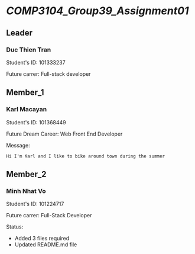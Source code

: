 # *_COMP3104_Group39_Assignment01_*

## Leader

  ### Duc Thien Tran

  Student's ID: 101333237

  Future carrer: Full-stack developer
 
## Member_1

  ### Karl Macayan 
  
  Student's ID: 101368449
   
  Future Dream Career: Web Front End Developer

  Message: 

    Hi I'm Karl and I like to bike around town during the summer

## Member_2

  ### Minh Nhat Vo 

  Student's ID: 101224717

  Future carrer: Full-Stack Developer

  Status: 

  * Added 3 files required
  * Updated README.md file